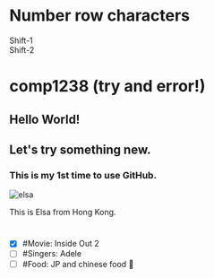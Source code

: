# Number row characters
Shift-1  
Shift-2 






# comp1238 (try and error!)
## Hello World!
## Let's try something new.
### This is my 1st time to use GitHub.
![elsa](https://github.com/user-attachments/assets/791ef089-4056-4545-8ab1-7187dbd517fe)

  This is Elsa from Hong Kong.
#


- [x] #Movie: Inside Out 2
- [ ] #Singers: Adele 
- [ ] #Food: JP and chinese food :tada:
